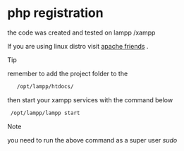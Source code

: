  # php registration 

the code was created and tested on lampp /xampp 

If you are using linux distro visit  [apache friends](https://www.apachefriends.org/) .



> [!TIP]
> remember to add the project folder to the
```bash
   /opt/lampp/htdocs/
 ```

then start your xampp services with the command below

```bash
 /opt/lampp/lampp start
```


> [!NOTE]
> you need to run the above command as a super user *sudo*

